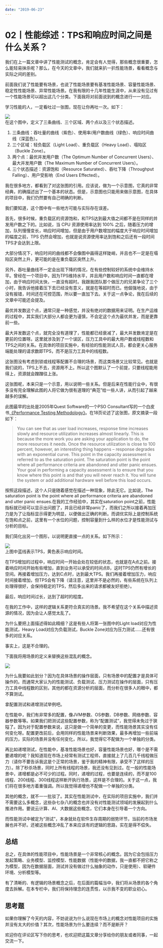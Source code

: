 ```yaml
---
date: "2019-06-23"
---  
```

      
# 02丨性能综述：TPS和响应时间之间是什么关系？
我们在上一篇文章中讲了性能测试的概念，肯定会有人觉得，那些概念很重要，怎么能轻易抹杀呢？那么，在今天的文章中，我们就来扒一扒性能场景，看看概念与实际之间的差别。

前面我们说了性能要有场景，也说了性能场景要有基准性能场景、容量性能场景、稳定性性能场景、异常性能场景。在我有限的十几年性能生涯中，从来没有见过有一个性能场景可以超出这几个分类。下面我将对前面说到的概念进行一一对应。

学习性能的人，一定看吐过一张图，现在让你再吐一次。如下：

![](./httpsstatic001geekbangorgresourceimage367d36ee34ee92b75fd17d5314d74453367d.png)  
在这个图中，定义了三条曲线、三个区域、两个点以及三个状态描述。

1.  三条曲线：吞吐量的曲线（紫色）、使用率/用户数曲线（绿色）、响应时间曲线（深蓝色）。
2.  三个区域：轻负载区（Light Load）、重负载区（Heavy Load）、塌陷区（Buckle Zone）。
3.  两个点：最优并发用户数（The Optimum Number of Concurrent Users）、最大并发用户数（The Maximum Number of Concurrent Users）。
4.  三个状态描述：资源饱和（Resource Saturated）、吞吐下降（Throughput Falling）、用户受影响（End Users Effected）。

<!-- [[[read_end]]] -->

我在很多地方，都看到了对这张图的引用。应该说，做为一个示意图，它真的非常经典，的确描述出了一个基本的状态。但是，示意图也只能用来做示意图，在具体的项目中，我们仍然要有自己明确的判断。

我们要知道，这个图中有一些地方可能与实际存在误差。

首先，很多时候，重负载区的资源饱和，和TPS达到最大值之间都不是在同样的并发用户数之下的。比如说，当 CPU 资源使用率达到 100\% 之后，随着压力的增加，队列慢慢变长，响应时间增加，但是由于用户数增加的幅度大于响应时间增加的幅度之前，TPS 仍然会增加，也就是说资源使用率达到饱和之后还有一段时间TPS才会达到上限。

大部分情况下，响应时间的曲线都不会像图中画得这样陡峭，并且也不一定是在塌陷区突然上升，更可能的是在重负载区突然上升。

另外，吞吐量曲线不一定会出现下降的情况，在有些控制较好的系统中会维持水平。曾经在一个项目中，因为TPS维持水平，并且用户数和响应时间一直都在增加，由于响应时间太快，一直没有超时。我跟我团队那个做压力的兄弟争论了三个小时，我告诉他接着压下去已经没有意义，就是在等超时而已。他倔强地说，由于没有报错，时间还在可控范围，所以要一直加下去。关于这一点争论，我在后续的文章中可能还会提及。

最优并发数这个点，通常只是一种感觉，并没有绝对的数据用来证明。在生产运维的过程中，其实我们大部分人都会更为谨慎，不会定这个点为最优并发，而是更靠前一些。

最大并发数这个点，就完全没有道理了，性能都已经衰减了，最大并发数肯定是在更前的位置呀。这里就涉及到了一个误区，压力工具中的最大用户数或线程数和TPS之间的关系。在具体的项目实施中，有经验的性能测试人员，都会更关心服务端能处理的请求数即TPS，而不是压力工具中的线程数。

这张图没有考虑到锁或线程等配置不合理的场景，而这类场景又比较常见。也就是我们说的，TPS上不去，资源用不上。所以这个图默认了一个前提，只要线程能用得上，资源就会蹭蹭往上涨。

这张图呢，本来只是一个示意，用以说明一些关系。但是后来在性能行业中，有很多没有完全理解此图的人将它做为很有道理的“典范”给一些人讲，从而引起了越来越多的误解。

此图最早的出处是2005年Quest Software的一个PSO Consultant写的一个白皮书[《Performance Testing Methodology》](http://hosteddocs.ittoolbox.com/questnolg22106java.pdf)。在18页论述了这张图，原文摘录一段如下：

> You can see that as user load increases, response time increases slowly and resource utilization increases almost linearly. This is because the more work you are asking your application to do, the more resources it needs. Once the resource utilization is close to 100 percent, however, an interesting thing happens – response degrades with an exponential curve. This point in the capacity assessment is referred to as the saturation point. The saturation point is the point where all performance criteria are abandoned and utter panic ensues. Your goal in performing a capacity assessment is to ensure that you know where this point is and that you will never reach it. You will tune the system or add additional hardware well before this load occurs.

按照这段描述，这个人只是随着感觉在描述一种现象，除此无它。比如说，The saturation point is the point where all performance criteria are abandoned and utter panic ensues.在我的工作经验中，其实在saturation point之前，性能指标就已经可以显示出问题了，并且已经非常panic了，而我们之所以接着再加压力是为了让指标显示得更为明显，以便做出正确的判断。而调优实际上是控制系统在饱和点之前，这里有一个水位的问题，控制容量到什么样的水位才是性能测试与分析的目标。

我们简化出另一个图形，以说明更直接一点的关系。如下所示：

![](./httpsstatic001geekbangorgresourceimagec034c0575730fe2d14842aba066bc8786734.png)  
上图中蓝线表示TPS，黄色表示响应时间。

在TPS增加的过程中，响应时间一开始会处在较低的状态，也就是在A点之前。接着响应时间开始有些增加，直到业务可以承受的时间点B，这时TPS仍然有增长的空间。再接着增加压力，达到C点时，达到最大TPS。我们再接着增加压力，响应时间接着增加，但TPS会有下降（请注意，这里并不是必然的，有些系统在队列上处理得很好，会保持稳定的TPS，然后多出来的请求都被友好拒绝）。

最后，响应时间过长，达到了超时的程度。

在我的工作中，这样的逻辑关系更符合真实的场景。我不希望在这个关系中描述资源的情况，因为会让人感觉太乱了。

为什么要把上面描述得如此精细？这是有些人将第一张图中的Light load对应为性能测试，Heavy Load对应为负载测试，Buckle Zone对应为压力测试……还有很多的对应关系。

事实上，这是不合理的。

下面我将用场景的定义来替换这些混乱的概念。

![](./httpsstatic001geekbangorgresourceimage55b155168e3443446e5866c85853f0e71ab1.jpg)

为什么我要如此划分？因为在具体场景的操作层面，只有场景中的配置才是具体可操作的。而通常大家认为的性能测试、负载测试、压力测试在操作的层面，只有压力工具中线程数的区别，其他的都在资源分析的层面，而分析在很多人的眼中，都不算测试。

拿配置测试和递增测试举例吧。

在性能中，我们有非常多的配置，像JVM参数、OS参数、DB参数、网络参数、容器参数等等。如果我们把测试这些配置参数，称为“配置测试”，我觉得未免过于狭隘了。因为对于配置参数来说，这只是做一个简单的变更，而性能场景其实没有任何变化呀。配置更改前后，会用同样的性能场景来判断效果，最多再增加一些前端的压力，实际的场景并没有任何变化，所以，我觉得它不配做为一个单独的分类。

再比如递增测试，在性能中，基准性能场景也好，容量性能场景也好，哪个是不需要递增的呢？我知道现在市场上经常有测试工程师，直接就上了几百几千线程做压力（请你不要告诉我这是个正常的场景，鉴于我的精神有限，承受不了这样的压力）。除了秒杀场景，同时上所有线程的场景，我还没有见到过。在一般的性能场景中，递增都是必不可少的过程。同时，递增的过程，也要是连续的，而不是100线程、200线程、300线程这样断开执行场景，这样是不合理的。关于这一点，我们将在很多地方着重强调。所以我觉得递增也不配做一个单独的分类。

其他的概念，就不一一批驳了。其实在性能测试中，在实际的项目实施中，我们并不需要这么多概念，这些杂七杂八的概念也并没有对性能测试领域的发展起到什么推进作用。要说云计算、AI、大数据这些概念，它们本身在引导着一个方向。

而性能测试中被定为“测试”，本身就处在软件生存周期的弱势环节，当前的市场发展也并不好。还被这些概念冲乱了本来应该有的逻辑的思路，实在是得不偿失。

## 总结

总之，在具体的性能项目中，性能场景是一个非常核心的概念。因为它会包括压力发起策略、业务模型、监控模型、性能数据（性能中的数据，我一直都不把它称之为模型，因为在数据层面，测试并没有做过什么抽象的动作，只是使用）、软硬件环境、分析模型等。

有了清晰的、有逻辑的场景概念之后，在后面的篇幅当中，我们将从场景的各个角度去拆解。在本专栏中，我们将保持理念的连贯性，以示我不变的职业初心。

## 思考题

如果你理解了今天的内容，不妨说说为什么说现在市场上的概念对性能项目的实施并没有太大的价值？其次，性能场景为什么要连续？而不是断开？

欢迎你在评论区写下你的思考，也欢迎把这篇文章分享给你的朋友或者同事，一起交流一下。